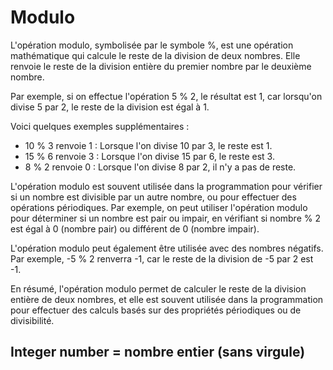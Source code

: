 # Modulo

L'opération modulo, symbolisée par le symbole %, est une opération mathématique qui calcule le reste de la division de deux nombres. Elle renvoie le reste de la division entière du premier nombre par le deuxième nombre.

Par exemple, si on effectue l'opération 5 % 2, le résultat est 1, car lorsqu'on divise 5 par 2, le reste de la division est égal à 1.

Voici quelques exemples supplémentaires :

* 10 % 3 renvoie 1 : Lorsque l'on divise 10 par 3, le reste est 1.
* 15 % 6 renvoie 3 : Lorsque l'on divise 15 par 6, le reste est 3.
* 8 % 2 renvoie 0 : Lorsque l'on divise 8 par 2, il n'y a pas de reste.

L'opération modulo est souvent utilisée dans la programmation pour vérifier si un nombre est divisible par un autre nombre, ou pour effectuer des opérations périodiques. Par exemple, on peut utiliser l'opération modulo pour déterminer si un nombre est pair ou impair, en vérifiant si nombre % 2 est égal à 0 (nombre pair) ou différent de 0 (nombre impair).

L'opération modulo peut également être utilisée avec des nombres négatifs. Par exemple, -5 % 2 renverra -1, car le reste de la division de -5 par 2 est -1.

En résumé, l'opération modulo permet de calculer le reste de la division entière de deux nombres, et elle est souvent utilisée dans la programmation pour effectuer des calculs basés sur des propriétés périodiques ou de divisibilité.

## Integer number = nombre entier (sans virgule)
